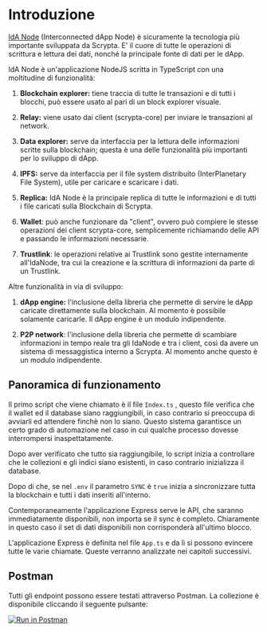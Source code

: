 # Introduzione


[IdA Node](https://github.com/scryptachain/scrypta-idanodejs) (Interconnected dApp Node) è sicuramente la tecnologia più importante sviluppata da Scrypta. E' il cuore di tutte le operazioni di scrittura e lettura dei dati, nonché la principale fonte di dati per le dApp.

IdA Node è un'applicazione NodeJS scritta in TypeScript con una moltitudine di funzionalità:

1.  **Blockchain explorer:** tiene traccia di tutte le transazioni e di tutti i blocchi, può essere usato al pari di un block explorer visuale.
    
2.  **Relay:** viene usato dai client (scrypta-core) per inviare le transazioni al network.
    
3.  **Data explorer:** serve da interfaccia per la lettura delle informazioni scritte sulla blockchain; questa è una delle funzionalità più importanti per lo sviluppo di dApp.
    
4.  **IPFS:** serve da interfaccia per il file system distribuito (InterPlanetary File System), utile per caricare e scaricare i dati.
    
5.  **Replica:** IdA Node è la principale replica di tutte le informazioni e di tutti i file caricati sulla Blockchain di Scrypta.
    
6.  **Wallet**: può anche funzionare da "client", ovvero può compiere le stesse operazioni dei client scrypta-core, semplicemente richiamando delle API e passando le informazioni necessarie.
    
7.  **Trustlink**: le operazioni relative ai Trustlink sono gestite internamente all'IdaNode, tra cui la creazione e la scrittura di informazioni da parte di un Trustlink.
    

Altre funzionalità in via di sviluppo:

1.  **dApp engine:** l'inclusione della libreria che permette di servire le dApp caricate direttamente sulla blockchain. Al momento è possibile solamente caricarle. Il dApp engine è un modulo indipendente.
    
2.  **P2P network**: l'inclusione della libreria che permette di scambiare informazioni in tempo reale tra gli IdaNode e tra i client, così da avere un sistema di messaggistica interno a Scrypta. Al momento anche questo è un modulo indipendente.

## Panoramica di funzionamento


Il primo script che viene chiamato è il file `Index.ts` , questo file verifica che il wallet ed il database siano raggiungibili, in caso contrario si preoccupa di avviarli ed attendere finchè non lo siano. Questo sistema garantisce un certo grado di automazione nel caso in cui qualche processo dovesse interrompersi inaspettatamente.

Dopo aver verificato che tutto sia raggiungibile, lo script inizia a controllare che le collezioni e gli indici siano esistenti, in caso contrario inizializza il database.

Dopo di che, se nel `.env` il parametro `SYNC` è `true` inizia a sincronizzare tutta la blockchain e tutti i dati inseriti all'interno.

Contemporaneamente l'applicazione Express serve le API, che saranno immediatamente disponibili, non importa se il sync è completo. Chiaramente in questo caso il set di dati disponibili non corrisponderà all'ultimo blocco.

L'applicazione Express è definita nel file `App.ts` e da lì si possono evincere tutte le varie chiamate. Queste verranno analizzate nei capitoli successivi.

## Postman
Tutti gli endpoint possono essere testati attraverso Postman. La collezione è disponibile cliccando il seguente pulsante:

[![Run in Postman](https://run.pstmn.io/button.svg)](https://documenter.getpostman.com/view/3143294/S11Ltxfq?version=latest)
<!--stackedit_data:
eyJoaXN0b3J5IjpbLTI1NDgwMzQ0Miw5NTkwNTc5OCwtMTEzMj
M3NjgxMl19
-->
